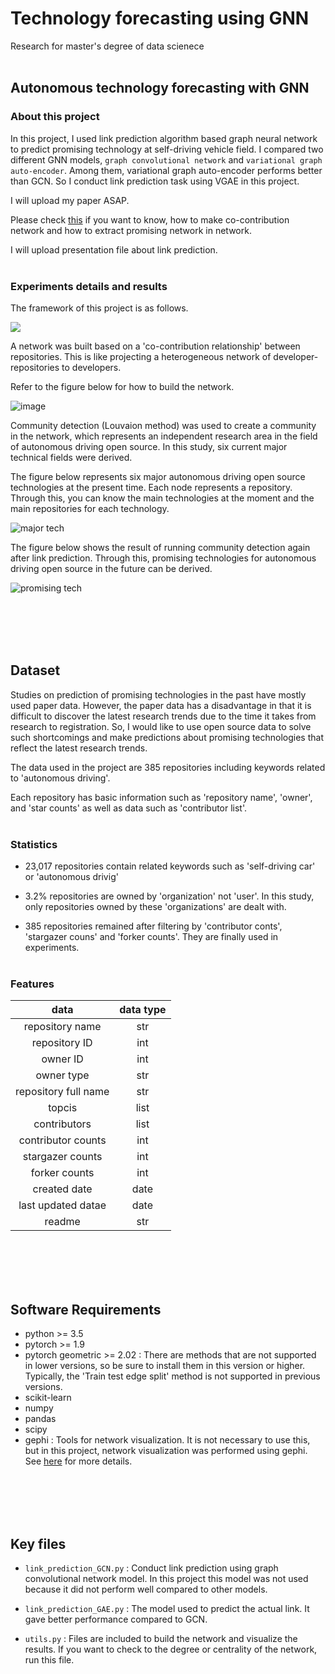 # Technology forecasting using GNN 

Research for master's degree of data scienece
<br></br>

## Autonomous technology forecasting with GNN 
### About this project
In this project, I used link prediction algorithm based graph neural network to predict promising technology at self-driving vehicle field. I compared two different GNN models, `graph convolutional network` and `variational graph auto-encoder`. Among them, variational graph auto-encoder performs better than GCN. So I conduct link prediction task using VGAE in this project.

I will upload my paper ASAP. 

Please check [this](https://github.com/Kiminjo/Technology-forecasting-using-GNN/files/7453594/2021._.pdf) if you want to know, how to make co-contribution network and how to extract promising network in network. 

I will upload presentation file about link prediction.
<br></br>

### Experiments details and results

The framework of this project is as follows.

![](https://user-images.githubusercontent.com/42087965/139810746-f9ee70e6-2311-472b-911f-da859d40b051.png)

A network was built based on a 'co-contribution relationship' between repositories. This is like projecting a heterogeneous network of developer-repositories to developers.

Refer to the figure below for how to build the network.

![image](https://user-images.githubusercontent.com/42087965/139811294-0e13ed86-a85f-414c-a83f-9a141f7d3c2f.png)


Community detection (Louvaion method) was used to create a community in the network, which represents an independent research area in the field of autonomous driving open source. In this study, six current major technical fields were derived.

The figure below represents six major autonomous driving open source technologies at the present time. Each node represents a repository. Through this, you can know the main technologies at the moment and the main repositories for each technology.

![major tech](https://user-images.githubusercontent.com/42087965/139811793-99babdda-173e-482f-9e78-3bd12517af3f.png)

The figure below shows the result of running community detection again after link prediction. Through this, promising technologies for autonomous driving open source in the future can be derived.

![promising tech](https://user-images.githubusercontent.com/42087965/139812075-9b00558f-6fdf-4400-ad25-6f168d79745c.png)


<br></br>
<br></br>

## Dataset

Studies on prediction of promising technologies in the past have mostly used paper data. However, the paper data has a disadvantage in that it is difficult to discover the latest research trends due to the time it takes from research to registration. So, I would like to use open source data to solve such shortcomings and make predictions about promising technologies that reflect the latest research trends.

The data used in the project are 385 repositories including keywords related to 'autonomous driving'. 

Each repository has basic information such as 'repository name', 'owner', and 'star counts' as well as data such as 'contributor list'.
<br></br>

### Statistics

- 23,017 repositories contain related keywords such as 'self-driving car' or 'autonomous drivig'
  
- 3.2% repositories are owned by 'organization' not 'user'. In this study, only repositories owned by these 'organizations' are dealt with.

- 385 repositories remained after filtering by 'contributor conts', 'stargazer couns' and 'forker counts'. They are finally used in experiments.
<br></br>

### Features 
|data        |data type|
|:---:        |:---:|
|repository name|str|
|repository ID|int|
|owner ID|int|
|owner type|str|
|repository full name | str|
|topcis|list|
|contributors|list|
|contributor counts|int|
|stargazer counts|int|
|forker counts|int|
|created date|date|
|last updated datae|date|
|readme|str|

<br></br>
<br></br>

## Software Requirements

- python >= 3.5
- pytorch >= 1.9
- pytorch geometric >= 2.02 : There are methods that are not supported in lower versions, so be sure to install them in this version or higher. Typically, the 'Train test edge split' method is not supported in previous versions. 
- scikit-learn
- numpy 
- pandas 
- scipy 
- gephi : Tools for network visualization. It is not necessary to use this, but in this project, network visualization was performed using gephi. See [here](https://gephi.org/) for more details.

<br></br>
<br></br>

## Key files 

- `link_prediction_GCN.py` : Conduct link prediction using graph convolutional network model. In this project this model was not used because it did not perform well compared to other models.

- `link_prediction_GAE.py` : The model used to predict the actual link. It gave better performance compared to GCN.

- `utils.py` : Files are included to build the network and visualize the results. If you want to check to the degree or centrality of the network, run this file.
